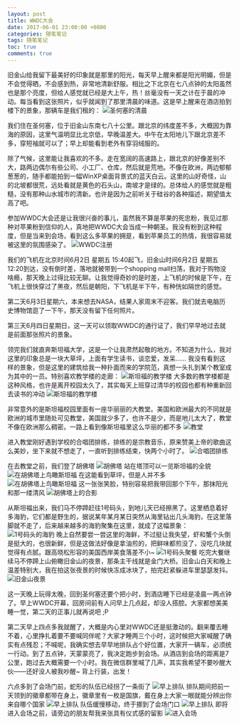 ```yaml
---
layout: post
title: WWDC大会
date: 2017-06-01 23:00:00 +0800
categories: 随笔笔记
tags: 随笔笔记
toc: true
comments: true
---
```

旧金山给我留下最美好的印象就是那里的阳光，每天早上醒来都是阳光明媚，但是不会觉得晒，不会感到热，非常地清新舒服。相比之下北京在七八点钟的太阳虽然也是那个亮度，但给人感觉就已经是大上午，热！丝毫没有一天之计在于晨的冲动。每当看到这张照片，似乎就闻到了那里清晨的味道。这是早上醒来在酒店拍到楼下的景象，那辆车是我们租的：
![圣何塞的清晨](0601WWDC/img01.png)
<!-- more -->
我们住在圣何塞，位于旧金山东南七八十公里。跟北京的纬度差不多，大概因为靠海的原因，这里气温明显比北京低，早晚温差大。中午在太阳地儿下跟北京差不多，穿短袖就可以了；早上却能看到老外有穿羽绒服的。

除了气候，这里能让我喜欢的不多。走在宽阔的高速路上，跟北京的好像差别不大，路两边偶尔有些公司、小工厂、仓库，然后就是荒地。不像在欧洲，两边郁郁葱葱的，随手都能拍到一幅WinXP桌面背景式的蓝天白云。这里的山好奇怪，山的北坡都很荒，远处看就是黄色的石头山，南坡才是绿的。总体给人的感觉就是粗糙，没有那种山水城市的清新。也许是因为之前听关于硅谷的各种描述，期望值太高了吧。

参加WWDC大会还是让我很兴奋的事儿，虽然我不算是苹果的死忠粉，我见过那种对苹果粉到信仰的人，真地把WWDC大会当成一种朝圣。我没有粉到这种程度，但是当来到会场，看到这么多苹果的拥趸，看到苹果员工的热情，我很容易就被这里的氛围感染了。
![WWDC注册](0601WWDC/img02.png)

我们的飞机在北京时间6月2日 星期五 15:40起飞，旧金山时间6月2日 星期五 12:20到达，没有倒时差，落地就被带到一个shopping mall扫荡，我对于购物没啥瘾，那天晚上过得比较无聊。让我觉得奇妙的是时差，上飞机的时候是下午，在飞机上很快穿过了黑夜，然后是朝阳，下飞机是半下午，有种恍如隔世的感觉。

第二天6月3日星期六，本来想去NASA，结果人家周末不迎客。我们就去电脑历史博物馆逛了一下午，那天没有留下任何照片。

第三天6月四日星期日，这一天可以领取WWDC的通行证了，我们早早地过去就是前面那张照片的景象。

领完我们就直奔斯坦福大学，这是一个让我肃然起敬的地方。不知道为什么，我对这里的印象总是一块大草坪，上面有学生读书，谈恋爱，发呆…… 我没有看到这样的景象，但是这里的建筑给我一种扑面而来的学院范，真想一头扎到某个教室成为其中的一员。特别喜欢教学楼的走廊：
![斯坦福的教学楼](0601WWDC/img03.png)
大多数的教学楼都是这种风格，也许是离开校园太久了，其实每天上班穿过清华的校园也都有种重新回去读书的冲动
![斯坦福的教学楼](0601WWDC/img04.png)

非常意外的是斯坦福校园里面有一座华丽丽的大教堂。美国和欧洲最大的不同就是欧洲的城市里随处可见教堂，美国就少多了，也许不是少，而是地儿太大了，教堂不像在欧洲那么稠密。一路上看到像斯坦福里这么华丽的都不多
![教堂](0601WWDC/img05.png)

进入教堂刚好遇到学校的合唱团排练，排练的是宗教音乐，原来赞美上帝的歌曲这么美妙，坐下来就不想走了，一直听到排练结束，快两个小时了。
![合唱团排练](0601WWDC/img06.png)

在去教堂之前，我们登了胡佛塔
![胡佛塔](0601WWDC/img07.png)
站在塔顶可以一览斯坦福的全貌
![在胡佛塔上鸟瞰斯坦福](0601WWDC/img08.png)
在这能看到草坪，但是人并不多
![在胡佛塔上鸟瞰斯坦福](0601WWDC/img09.png)
这一张张笑脸，特别容易把我带回那个下午，那抹阳光和那一缕清风
![胡佛塔上的合影](0601WWDC/img10.png)

从斯坦福出来，我们马不停蹄赶往1号码头，到地儿天已经擦黑了。这里栖息着好多海豹，它们都是野生的，据说某年某月某日突然从海里钻出几头海豹，在这里落脚就不走了，后来越来越多的海豹聚集在这里，就成了这幅景象：
![1号码头的海豹](0601WWDC/img11.png)
晚上自然要尝一尝这里的海鲜，不过挺让我失望，虾和蟹个头倒是挺大的，也很新鲜，但是这做法好像是拿油煎的，把鲜味都煎没了，没吃几块就觉得有点腻。跟高晓松形容的美国西岸美食落差不小~
![1号码头聚餐](0601WWDC/img12.png)
吃完大餐继续马不停蹄上山俯瞰旧金山的夜景，那条主干线就是金门大桥。旧金山白天和晚上温差特别大，我在拍这张夜景的时候快冻成冰块了，拍完赶紧躲进车里瑟瑟发抖。
![旧金山夜景](0601WWDC/img13.png)

这一天晚上玩得太晚，回到圣何塞还要个把小时，到酒店睡下已经是凌晨一两点钟了。早上WWDC开幕，回房间前有人问早上几点起，却没人搭腔。大家都想美美睡一觉，第二天的正事儿就再说吧 ;P

第二天早上四点多我就醒了，大概是内心里对WWDC还是挺激动的。翻来覆去睡不着，心里挣扎着要不要喊同伴呢？大家才睡两三个小时，这时候把大家喊醒了确实有点残忍；不喊呢，我确实想去早早地排队占个好位置，大家开一辆车，必须统一行动。到了五点钟，天蒙蒙亮了，我决定跑步到会场。从酒店到会场的距离是7公里，跑过去大概需要一个小时。我在微信群里喊了几声，其实我希望不要吵醒大伙——还好没人被我吵醒~ 背上行装，出发！

六点多到了会场门前，蛇形的队伍已经拐了一条街了
![早上排队](0601WWDC/img14.png)
排队期间把前一天领到的徽章都带在身上，徽章里有一枚是国旗，戴在身上大家一眼就能分辨出你来自哪个国家
![早上排队](0601WWDC/img15.png)
队伍缓慢移动，终于挪到了会场门口
![早上排队](0601WWDC/img16.png)
即将进入会场之前，请旁边的朋友帮我来张具有仪式感的留影
![进入会场](0601WWDC/img17.png)